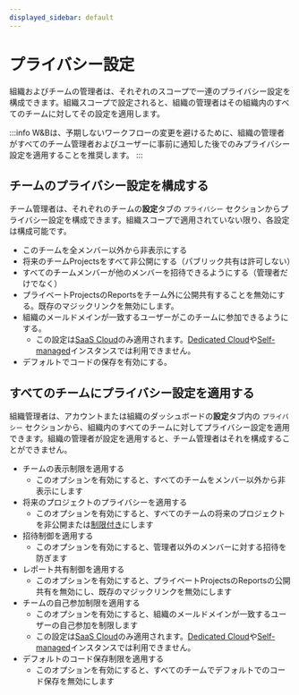 ```yaml
---
displayed_sidebar: default
---
```



# プライバシー設定

組織およびチームの管理者は、それぞれのスコープで一連のプライバシー設定を構成できます。組織スコープで設定されると、組織の管理者はその組織内のすべてのチームに対してその設定を適用します。

:::info
W&Bは、予期しないワークフローの変更を避けるために、組織の管理者がすべてのチーム管理者およびユーザーに事前に通知した後でのみプライバシー設定を適用することを推奨します。
:::

## チームのプライバシー設定を構成する

チーム管理者は、それぞれのチームの**設定**タブの `プライバシー` セクションからプライバシー設定を構成できます。組織スコープで適用されていない限り、各設定は構成可能です。

* このチームを全メンバー以外から非表示にする
* 将来のチームProjectsをすべて非公開にする（パブリック共有は許可しない）
* すべてのチームメンバーが他のメンバーを招待できるようにする（管理者だけでなく）
* プライベートProjectsのReportsをチーム外に公開共有することを無効にする。既存のマジックリンクを無効にします。
* 組織のメールドメインが一致するユーザーがこのチームに参加できるようにする。
    * この設定は[SaaS Cloud](./hosting-options/saas_cloud.md)のみ適用されます。[Dedicated Cloud](./hosting-options/dedicated_cloud.md)や[Self-managed](./hosting-options/self-managed.md)インスタンスでは利用できません。
* デフォルトでコードの保存を有効にする。

## すべてのチームにプライバシー設定を適用する

組織管理者は、アカウントまたは組織のダッシュボードの**設定**タブ内の `プライバシー` セクションから、組織内のすべてのチームに対してプライバシー設定を適用できます。組織の管理者が設定を適用すると、チーム管理者はそれを構成することができません。

* チームの表示制限を適用する
    * このオプションを有効にすると、すべてのチームをメンバー以外から非表示にします
* 将来のプロジェクトのプライバシーを適用する
    * このオプションを有効にすると、すべてのチームの将来のプロジェクトを非公開または[制限付き](./iam/restricted-projects.md)にします
* 招待制御を適用する
    * このオプションを有効にすると、管理者以外のメンバーに対する招待を防ぎます
* レポート共有制御を適用する
    * このオプションを有効にすると、プライベートProjectsのReportsの公開共有を無効にし、既存のマジックリンクを無効にします
* チームの自己参加制限を適用する
    * このオプションを有効にすると、組織のメールドメインが一致するユーザーの自己参加を制限します
    * この設定は[SaaS Cloud](./hosting-options/saas_cloud.md)のみ適用されます。[Dedicated Cloud](./hosting-options/dedicated_cloud.md)や[Self-managed](./hosting-options/self-managed.md)インスタンスでは利用できません。
* デフォルトのコード保存制限を適用する
    * このオプションを有効にすると、すべてのチームでデフォルトでのコード保存を無効にします